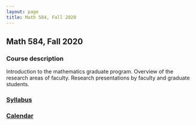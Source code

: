 ```yaml
---
layout: page
title: Math 584, Fall 2020
---
```


## Math 584, Fall 2020

### Course description

Introduction to the mathematics graduate program.
Overview of the research areas of faculty.
Research presentations by faculty and graduate students.

### [Syllabus](syllabus)

### [Calendar](calendar)
